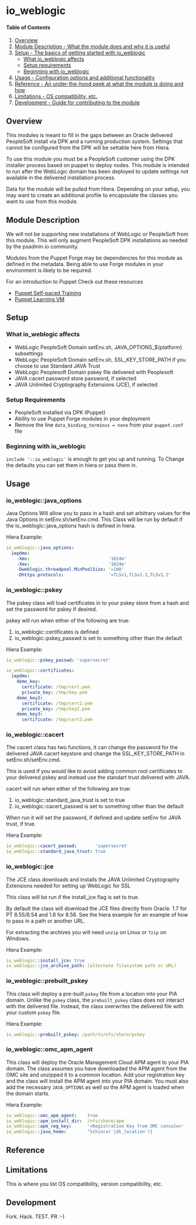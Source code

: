 # io_weblogic

#### Table of Contents

1. [Overview](#overview)
2. [Module Description - What the module does and why it is useful](#module-description)
3. [Setup - The basics of getting started with io_weblogic](#setup)
    * [What io_weblogic affects](#what-io_weblogic-affects)
    * [Setup requirements](#setup-requirements)
    * [Beginning with io_weblogic](#beginning-with-io_weblogic)
4. [Usage - Configuration options and additional functionality](#usage)
5. [Reference - An under-the-hood peek at what the module is doing and how](#reference)
5. [Limitations - OS compatibility, etc.](#limitations)
6. [Development - Guide for contributing to the module](#development)

## Overview

This modules is meant to fill in the gaps between an Oracle delivered PeopleSoft
install via DPK and a running production system. Settings that cannot be conifgured
from the DPK will be settable here from Hiera.

To use this module you must be a PeopleSoft customer using the DPK installer
process based on puppet to deploy nodes. This module is intended to run after the
WebLogic domain has been deployed to update settings not available in the delivered
installation process.

Data for the module will be pulled from Hiera. Depending on your setup, you may want
to create an additional profile to encapsulate the classes you want to use from this
module.

## Module Description

We will not be supporting new installations of WebLogic or PeopleSoft from this module.
This will only augment PeopleSoft DPK installations as needed by the psadmin.io community.

Modules from the Puppet Forge may be dependencies for this module as defined in the metadata.
Being able to use Forge modules in your environment is likely to be required.

For an introduction to Puppet Check out these resources
* [Puppet Self-paced Training](https://learn.puppet.com/category/self-paced-training)
* [Puppet Learning VM](https://puppet.com/download-learning-vm)

## Setup

### What io_weblogic affects

* WebLogic PeopleSoft Domain setEnv.sh, JAVA_OPTIONS_${platform} subsettings
* WebLogic PeopleSoft Domain setEnv.sh, SSL_KEY_STORE_PATH if you choose to use Standard JAVA Trust
* WebLogic Peoplesoft Domain pskey file delivered with Peoplesoft
* JAVA cacert password store password, if selected
* JAVA Unlimited Cryptography Extensions (JCE), if selected

### Setup Requirements

* PeopleSoft installed via DPK (Puppet)
* Ability to use Puppet Forge modules in your deployment
* Remove the line `data_binding_terminus = none` from your `puppet.conf` file

### Beginning with io_weblogic

`include '::io_weblogic'` is enough to get you up and running. To Change the defaults you can set them in hiera or pass them in.

## Usage

### io_weblogic::java_options

Java Options Will allow you to pass in a hash and set arbitrary values for the Java Options in setEnv.sh/setEnv.cmd.
This Class will be run by default if the io_weblogic::java_options hash is defined in hiera.

Hiera Example:
```yaml
io_weblogic::java_options:
  iepdmo:
    -Xms:                              '1024m'
    -Xmx:                              '1024m'
    -Dweblogic.threadpool.MinPoolSize: '=100'
    -Dhttps.protocols:                 '=TLSv1,TLSv1.1,TLSv1.2'
```

### io_weblogic::pskey

The pskey class will load certificates in to your pskey store from a hash and set the password for pskey if desired.

pskey will run when either of the following are true:
1. io_weblogic::certificates is defined
1. io_weblogic::pskey_passwd is set to something other than the default

Hiera Example:
```yaml
io_weblogic::pskey_passwd: 'supersecret'

io_weblogic::certificates:
  iepdmo:
    demo_key:
      certificate: /tmp/cert.pem
      private_key: /tmp/key.pem
    demo_key2:
      certificate: /tmp/cert2.pem
      private_key: /tmp/key2.pem
    demo_key3:
      certificate: /tmp/cert3.pem
```

### io_weblogic::cacert

The cacert class has two functions, it can change the password for the delivered JAVA cacert keystore and change the SSL_KEY_STORE_PATH
in setEnv.sh/setEnv.cmd. 

This is used if you would like to avoid adding common root certificates to your delivered pskey and instead use the standart trust
delivered with JAVA.

cacert will run when either of the following are true:
1. io_weblogic::standard_java_trust is set to true
1. io_weblogic::cacert_passwd is set to something other than the default

When run it will set the password, if defined and update setEnv for JAVA trust, if true.

Hiera Example:
```yaml
io_weblogic::cacert_passwd:       'supersecret'
io_weblogic::standard_java_trust: true
```

### io_weblogic::jce

The JCE class downloads and installs the JAVA Unlimited Cryptography Extensions needed for setting up WebLogic for SSL

This class will be run if the install_jce flag is set to true.

By default the class will download the JCE files directly from Oracle. 1.7 for PT 8.55/8.54 and 1.8 for 8.56. See the
hiera example for an example of how to pass in a path or another URL.

For extracting the archives you will need `unzip` on Linux or `7zip` on Windows.

Hiera Example:
```yaml
io_weblogic::install_jce: true
io_weblogic::jce_archive_path: (alternate filesystem path or URL)
```

### io_weblogic::prebuilt_pskey

This class will deploy a pre-built `pskey` file from a location into your PIA domain. Unlike the `pskey` class, the `prebuilt_pskey` class does not interact with the delivered file. Instead, the class overwrites the delivered file with your custom `pskey` file.

Hiera Example:
```yaml
io_weblogic::prebuilt_pskey: /path/to/nfs/share/pskey
```

### io_weblogic::omc_apm_agent

This class will deploy the Oracle Management Cloud APM agent to your PIA domain. The class assumes you have downloaded the APM agent from the OMC site and unzipped it to a common location. Add your registration key and the class will install the APM agent into your PIA domain. You must also add the necessary `JAVA_OPTIONS` as well so the APM agent is loaded when the domain starts.

Hiera Example:
```yaml
io_weblogic::omc_apm_agent:    true
io_weblogic::apm_install_dir:  /nfs/share/apm
io_weblogic::apm_reg_key:      '<Registration Key from OMC console>'
io_weblogic::java_home:        "%{hiera('jdk_location')}
```

## Reference

## Limitations

This is where you list OS compatibility, version compatibility, etc.

## Development

Fork. Hack. TEST. PR :-)

